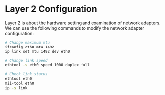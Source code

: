 # Layer 2 Configuration

Layer 2 is about the hardware setting and examination of network adapters. We can use the following commands to modify the network adapter configuration:

```bash
# Change maximum mtu
ifconfig eth0 mtu 1492
ip link set mtu 1492 dev eth0

# Change link speed
ethtool -s eth0 speed 1000 duplex full

# Check link status
ethtool eth0
mii-tool eth0
ip -s link

```
